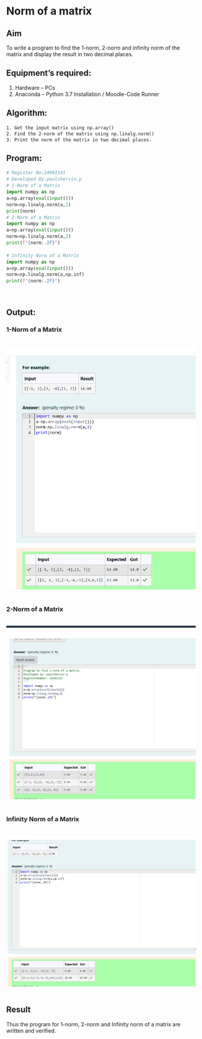 # Norm of a matrix
## Aim
To write a program to find the 1-norm, 2-norm and infinity norm of the matrix and display the result in two decimal places.
## Equipment’s required:
1.	Hardware – PCs
2.	Anaconda – Python 3.7 Installation / Moodle-Code Runner
## Algorithm:
	1. Get the input matrix using np.array()   
    2. Find the 2-norm of the matrix using np.linalg.norm()
	3. Print the norm of the matrix in two decimal places.
## Program:
```Python
# Register No:24901141
# Developed By:paulshervin.p
# 1-Norm of a Matrix
import numpy as np
a=np.array(eval(input()))
norm=np.linalg.norm(a,1)
print(norm)
# 2-Norm of a Matrix
import numpy as np
a=np.array(eval(input()))
norm=np.linalg.norm(a,2)
print(f"{norm:.2f}")

# Infinity Norm of a Matrix
import numpy as np
a=np.array(eval(input()))
norm=np.linalg.norm(a,np.inf)
print(f"{norm:.2f}")




```
## Output:
### 1-Norm of a Matrix
<br>![output](image.png)
<br>
<br>

### 2-Norm of a Matrix
<br>![output](image-1.png)
<br>
<br>

### Infinity Norm of a Matrix
<br>![output](image-5.png)
<br>
<br>

## Result
Thus the program for 1-norm, 2-norm and Infinity norm of a matrix are written and verified.
